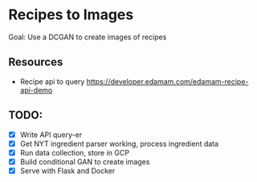 # Recipes to Images
Goal: Use a DCGAN to create images of recipes

## Resources
- Recipe api to query https://developer.edamam.com/edamam-recipe-api-demo

## TODO:
- [X] Write API query-er
- [X] Get NYT ingredient parser working, process ingredient data
- [X] Run data collection, store in GCP
- [X] Build conditional GAN to create images
- [X] Serve with Flask and Docker
